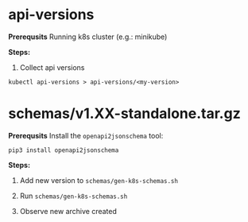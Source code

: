 # api-versions

**Prerequsits**
Running k8s cluster (e.g.: minikube)

**Steps:**

1. Collect api versions

```
kubectl api-versions > api-versions/<my-version>
```

# schemas/v1.XX-standalone.tar.gz

**Prerequsits**
Install the `openapi2jsonschema` tool:

```
pip3 install openapi2jsonschema
```

**Steps:**

1. Add new version to `schemas/gen-k8s-schemas.sh`

2. Run `schemas/gen-k8s-schemas.sh`

3. Observe new archive created
